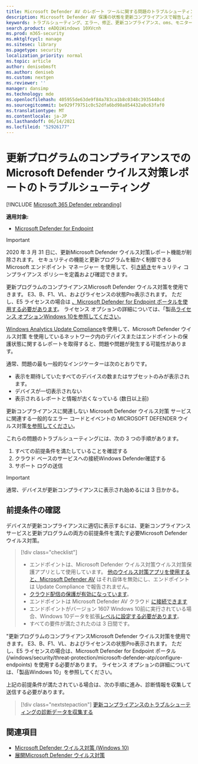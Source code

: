 ```yaml
---
title: Microsoft Defender AV のレポート ツールに関する問題のトラブルシューティング
description: Microsoft Defender AV 保護の状態を更新コンプライアンスで報告しようとするときに一般的な問題を特定して解決する
keywords: トラブルシューティング、エラー、修正、更新コンプライアンス、oms、モニター、レポート、Microsoft Defender AV
search.product: eADQiWindows 10XVcnh
ms.prod: m365-security
ms.mktglfcycl: manage
ms.sitesec: library
ms.pagetype: security
localization_priority: normal
ms.topic: article
author: denisebmsft
ms.author: deniseb
ms.custom: nextgen
ms.reviewer: ''
manager: dansimp
ms.technology: mde
ms.openlocfilehash: 405955de63de9f84a783ca1b8c0348c3935440cd
ms.sourcegitcommit: be929f79751c0c52dfa6bd98a854432a0c63faf0
ms.translationtype: MT
ms.contentlocale: ja-JP
ms.lasthandoff: 06/14/2021
ms.locfileid: "52926177"
---
```

# <a name="troubleshoot-microsoft-defender-antivirus-reporting-in-update-compliance"></a>更新プログラムのコンプライアンスでの Microsoft Defender ウイルス対策レポートのトラブルシューティング

[!INCLUDE [Microsoft 365 Defender rebranding](../../includes/microsoft-defender.md)]


**適用対象:**

- [Microsoft Defender for Endpoint](/microsoft-365/security/defender-endpoint/)

> [!IMPORTANT]
> 2020 年 3 月 31 日に、更新Microsoft Defender ウイルス対策レポート機能が削除されます。 セキュリティの機能と更新プログラムを細かく制御できる Microsoft エンドポイント マネージャー を使用して、引[き続き](https://www.microsoft.com/microsoft-365/microsoft-endpoint-manager)セキュリティ コンプライアンス ポリシーを定義および確認できます。

更新プログラムのコンプライアンスMicrosoft Defender ウイルス対策を使用できます。 E3、B、F1、VL、およびライセンスの状態Pro表示されます。 ただし、E5 ライセンスの場合は [、Microsoft Defender for Endpoint ポータルを使用する必要があります](/windows/security/threat-protection/microsoft-defender-atp/configure-endpoints)。 ライセンス オプションの詳細については、「製品[ライセンス オプションWindows 10を参照してください](https://www.microsoft.com/licensing/product-licensing/windows10.aspx)。

[Windows Analytics Update Compliance](/windows/deployment/update/update-compliance-using#wdav-assessment)を使用して、Microsoft Defender ウイルス対策 を使用しているネットワーク内のデバイスまたはエンドポイントの保護状態に関するレポートを取得すると、問題や問題が発生する可能性があります。

通常、問題の最も一般的なインジケーターは次のとおりです。
- 表示を期待していたすべてのデバイスの数またはサブセットのみが表示されます。
- デバイスが一切表示されない
- 表示されるレポートと情報が古くなっている (数日以上前)

更新コンプライアンスに関連しない Microsoft Defender ウイルス対策 サービスに関連する一般的なエラー コードとイベントの MICROSOFT DEFENDER ウイルス対策[を参照してください](troubleshoot-microsoft-defender-antivirus.md)。 

これらの問題のトラブルシューティングには、次の 3 つの手順があります。

1. すべての前提条件を満たしていることを確認する
2. クラウド ベースのサービスへの接続Windows Defender確認する
3. サポート ログの送信

>[!IMPORTANT]
>通常、デバイスが更新コンプライアンスに表示され始めるには 3 日かかる。


## <a name="confirm-prerequisites"></a>前提条件の確認

デバイスが更新コンプライアンスに適切に表示するには、更新コンプライアンス サービスと更新プログラムの両方の前提条件を満たす必要Microsoft Defender ウイルス対策。

>[!div class="checklist"]
>- エンドポイントは、Microsoft Defender ウイルス対策ウイルス対策保護アプリとして使用しています。 [他のウイルス対策アプリを使用すると、Microsoft Defender AV](microsoft-defender-antivirus-compatibility.md) はそれ自体を無効にし、エンドポイントは Update Compliance で報告されません。
> - [クラウド配信の保護が有効になっています](enable-cloud-protection-microsoft-defender-antivirus.md)。
> - エンドポイントは Microsoft Defender AV クラウド [に接続できます](configure-network-connections-microsoft-defender-antivirus.md#validate-connections-between-your-network-and-the-cloud)
> - エンドポイントがバージョン 1607 Windows 10前に実行されている場合、Windows 10データを拡張[レベルに設定する必要があります](/windows/configuration/configure-windows-diagnostic-data-in-your-organization#enhanced-level)。
> - すべての要件が満たされたのは 3 日間です。

"更新プログラムのコンプライアンスMicrosoft Defender ウイルス対策を使用できます。 E3、B、F1、VL、およびライセンスの状態Pro表示されます。 ただし、E5 ライセンスの場合は、Microsoft Defender for Endpoint ポータル (/windows/security/threat-protection/microsoft-defender-atp/configure-endpoints) を使用する必要があります。 ライセンス オプションの詳細については、「製品Windows 10」を参照してください。

上記の前提条件が満たされている場合は、次の手順に進み、診断情報を収集して送信する必要があります。

> [!div class="nextstepaction"]
> [更新コンプライアンスのトラブルシューティングの診断データを収集する](collect-diagnostic-data.md)  

## <a name="related-topics"></a>関連項目

- [Microsoft Defender ウイルス対策 (Windows 10)](microsoft-defender-antivirus-in-windows-10.md)
- [展開Microsoft Defender ウイルス対策](deploy-manage-report-microsoft-defender-antivirus.md)